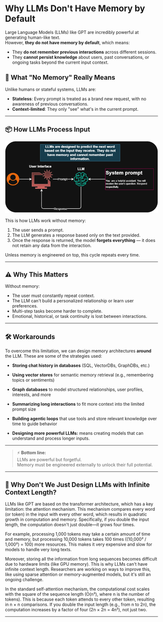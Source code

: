 

# Why LLMs Don't Have Memory by Default

Large Language Models (LLMs) like GPT are incredibly powerful at generating human-like text.  
However, **they do not have memory by default**, which means:

- They **do not remember previous interactions** across different sessions.
- They **cannot persist knowledge** about users, past conversations, or ongoing tasks beyond the current input context.


## 🧠 What "No Memory" Really Means

Unlike humans or stateful systems, LLMs are:

- **Stateless**: Every prompt is treated as a brand new request, with no awareness of previous conversations.
- **Context-limited**: They only "see" what's in the current prompt.

---

## 📦 How LLMs Process Input

![Schema of Stateless LLM Input and Output](../images/default_behavior.png)

This is how LLMs work without memory:

1. The user sends a prompt.
2. The LLM generates a response based only on the text provided.
3. Once the response is returned, the model **forgets everything** — it does not retain any data from the interaction.

Unless memory is engineered on top, this cycle repeats every time.

---

## ⚠️ Why This Matters

Without memory:
- The user must constantly repeat context.
- The LLM can't build a personalized relationship or learn user preferences.
- Multi-step tasks become harder to complete.
- Emotional, historical, or task continuity is lost between interactions.

---

## 🛠️ Workarounds

To overcome this limitation, we can design memory architectures **around** the LLM. These are some of the strategies used:

- **Storing chat history in databases** (SQL, VectorDBs, GraphDBs, etc.)
- **Using vector stores** for semantic memory retrieval (e.g., remembering topics or sentiments)
- **Graph databases** to model structured relationships, user profiles, interests, and more
- **Summarizing long interactions** to fit more context into the limited prompt size
- **Building agentic loops** that use tools and store relevant knowledge over time to guide behavior


- **Designing more powerful LLMs:** means creating models that can understand and process longer inputs.
---

> ⚡ **Bottom line:**  
> LLMs are powerful but forgetful.  
> Memory must be engineered externally to unlock their full potential.

---

## 🧠 Why Don't We Just Design LLMs with Infinite Context Length?

LLMs like GPT are based on the transformer architecture, which has a key limitation: the attention mechanism. This mechanism compares every word (or token) in the input with every other word, which results in quadratic growth in computation and memory. Specifically, if you double the input length, the computation doesn't just double—it grows four times.

For example, processing 1,000 tokens may take a certain amount of time and memory, but processing 10,000 tokens takes 100 times ((10,000² / 1,000²) = 100) more resources. This makes it very expensive and slow for models to handle very long texts.

Moreover, storing all the information from long sequences becomes difficult due to hardware limits (like GPU memory). This is why LLMs can't have infinite context length. Researchers are working on ways to improve this, like using sparse attention or memory-augmented models, but it's still an ongoing challenge.

In the standard self-attention mechanism, the computational cost scales with the square of the sequence length (O(n²), where n is the number of tokens). This is because each token attends to every other token, resulting in n × n comparisons. If you double the input length (e.g., from n to 2n), the computation increases by a factor of four (2n × 2n = 4n²), not just two.

---